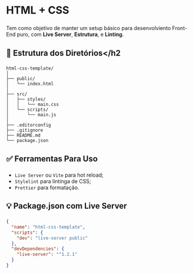 # HTML + CSS

###

Tem como objetivo de manter um setup básico para desenvolviento Front-End puro, com **Live Server**, **Estrutura**, e **Linting**.

###

**<h2>📁 Estrutura dos Diretórios</h2**

###
```pgsql
html-css-template/
│
├── public/
│   └── index.html
│
├── src/
│   ├── styles/
│   │   └── main.css
│   └── scripts/
│       └── main.js
│
├── .editorconfig
├── .gitignore
├── README.md
└── package.json
```

###

**<h2>✅ Ferramentas Para Uso</h2>**

###

- `Live Server` ou `Vite` para hot reload;
- `Stylelint` para lintinga de CSS;
- `Prettier` para formatação.

###

**<h2>💡 Package.json com Live Server</h2>**

###
```json
{
  "name": "html-css-template",
  "scripts": {
    "dev": "live-server public"
  },
  "devDependencies": {
    "live-server": "^1.2.1"
  }
}
```



